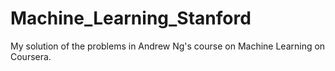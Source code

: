 # Machine_Learning_Stanford
My solution of the problems in Andrew Ng's course on Machine Learning on Coursera.
